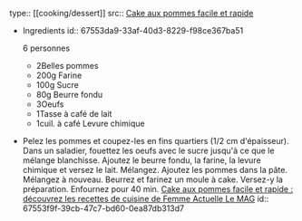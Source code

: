type:: [[cooking/dessert]]
src::  [Cake aux pommes facile et rapide ](https://www.femmeactuelle.fr/cuisine/recettes/dessert/cake-aux-pommes-13236)

- Ingredients
  id:: 67553da9-33af-40d3-8229-f98ce367ba51
  
   6 personnes
  
  *   2Belles pommes
  *   200g Farine
  *   100g Sucre
  *   80g Beurre fondu
  *   3Oeufs
  *   1Tasse à café de lait
  *   1cuil. à café Levure chimique
- Pelez les pommes et coupez-les en fins quartiers (1/2 cm d'épaisseur).  Dans un saladier, fouettez les oeufs avec le sucre jusqu'à ce que le mélange blanchisse. Ajoutez le beurre fondu, la farine, la levure chimique et versez le lait. Mélangez.  Ajoutez les pommes dans la pâte. Mélangez à nouveau.  Beurrez et farinez un moule à cake. Versez-y la préparation.  Enfournez pour 40 min. [Cake aux pommes facile et rapide : découvrez les recettes de cuisine de Femme Actuelle Le MAG](https://www.femmeactuelle.fr/cuisine/recettes/dessert/cake-aux-pommes-13236)
  id:: 67553f9f-39cb-47c7-bd60-0ea87db313d7